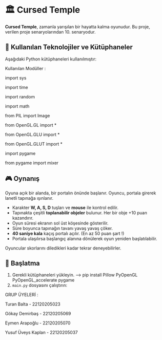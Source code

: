 # 🏛️ Cursed Temple

**Cursed Temple**, zamanla yarışılan bir hayatta kalma oyunudur. Bu proje, verilen proje senaryolarından 10. senaryodur.

## 🧰 Kullanılan Teknolojiler ve Kütüphaneler

Aşağıdaki Python kütüphaneleri kullanılmıştır:

Kullanılan Modüller :

import sys

import time

import random

import math

from PIL import Image

from OpenGL.GL import *

from OpenGL.GLU import *

from OpenGL.GLUT import *

import pygame

from pygame import mixer



## 🎮 Oynanış

Oyuna açık bir alanda, bir portalın önünde başlanır. Oyuncu, portala girerek lanetli tapınağa ışınlanır.

- Karakter **W, A, S, D** tuşları ve **mouse** ile kontrol edilir.
- Tapınakta çeşitli **toplanabilir objeler** bulunur. Her bir obje +10 puan kazandırır.
- Oyun süresi ekranın sol üst köşesinde gösterilir.
- Süre boyunca tapınağın tavanı yavaş yavaş çöker.
- **40 saniye kala** kaçış portalı açılır. (En az 50 puan şart !)
- Portala ulaşılırsa başlangıç alanına dönülerek oyun yeniden başlatılabilir.

Oyuncular skorlarını diledikleri kadar tekrar deneyebilirler.


## 🚀 Başlatma

1. Gerekli kütüphaneleri yükleyin.  --> pip install Pillow PyOpenGL PyOpenGL_accelerate pygame
2. `main.py` dosyasını çalıştırın:


GRUP ÜYELERİ :

Turan Balta - 22120205023

Gökay Demirbaş - 22120205069

Eymen Arapoğlu - 22120205070

Yusuf Üveys Kaplan - 22120205037
